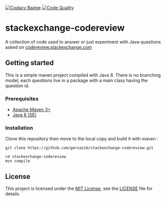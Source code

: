 [![Codacy Badge](https://api.codacy.com/project/badge/Grade/2c9a74f6471e46e3990c23d52662ec39)](https://www.codacy.com/app/gervais-b/stackexchange-codereview?utm_source=github.com&utm_medium=referral&utm_content=gervaisb/stackexchange-codereview&utm_campaign=badger)
[![Code Quality](https://codeclimate.com/github/gervaisb/stackexchange-codereview/badges/gpa.svg)](https://codeclimate.com/github/gervaisb/stackexchange-codereview)

# stackexchange-codereview

A collection of code used to answer or just experiment with Java questions asked
on [codereview.stackexchange.com](http://codereview.stackexchange.com/questions/tagged/java)

## Getting started
This is a simple maven project compiled with Java 8. There is no branching model,
each questions live in a package with a main class having the question id.

### Prerequisites

+ [Apache Maven 3+](https://maven.apache.org/)
+ [Java 8 (SE)](http://www.oracle.com/technetwork/java/javase/overview/java8-2100321.html)

### Installation

Clone this repository then move to the local copy and build it with maven :

    git clone https://github.com/gervaisb/stackexchange-codereview.git

    cd stackexchange-codereview
    mvn compile  


## License
This project is licensed under the [MIT License](https://opensource.org/licenses/MIT),
see the [LICENSE](LICENSE.txt) file for details.
